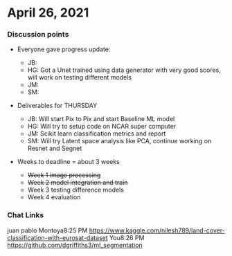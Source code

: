 # April 26, 2021

### Discussion points

- Everyone gave progress update:
    - JB:  
    - HG: Got a Unet trained using data generator with very good scores, will work on testing different models
    - JM: 
    - SM:

- Deliverables for THURSDAY
    - JB: Will start Pix to Pix and start Baseline ML model
    - HG: Will try to setup code on NCAR super computer 
    - JM: Scikit learn classification metrics and report 
    - SM: Will try Latent space analysis like PCA, continue working on Resnet and Segnet

- Weeks to deadline = about 3 weeks  
    - ~~Week 1 image processing~~  
    - ~~Week 2 model integration and train~~  
    - Week 3 testing difference models  
    - Week 4 evaluation 
   
   
    
 
### Chat Links

juan pablo Montoya8:25 PM
https://www.kaggle.com/nilesh789/land-cover-classification-with-eurosat-dataset
You8:26 PM
https://github.com/dgriffiths3/ml_segmentation